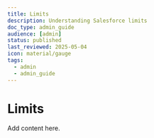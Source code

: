 ```yaml
---
title: Limits
description: Understanding Salesforce limits
doc_type: admin_guide
audience: [admin]
status: published
last_reviewed: 2025-05-04
icon: material/gauge
tags:
  - admin
  - admin_guide
---
```


# Limits

Add content here.
